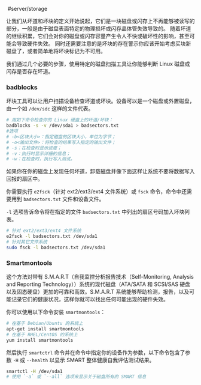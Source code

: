  #server/storage 

让我们从坏道和坏块的定义开始说起，它们是一块磁盘或闪存上不再能够被读写的部分，一般是由于磁盘表面特定的物理损坏或闪存晶体管失效导致的。
随着坏道的继续积累，它们会对你的磁盘或闪存容量产生令人不快或破坏性的影响，甚至可能会导致硬件失效。
同时还需要注意的是坏块的存在警示你应该开始考虑买块新磁盘了，或者简单地将坏块标记为不可用。

我们通过几个必要的步骤，使用特定的磁盘扫描工具让你能够判断 Linux 磁盘或闪存是否存在坏道。


### badblocks

坏块工具可以让用户扫描设备检查坏道或坏块。设备可以是一个磁盘或外置磁盘，由一个如 `/dev/sdc` 这样的文件代表。


```bash
# 用如下命令检查你的 Linux 硬盘上的坏道/坏块：
badblocks -s -v /dev/sda1 > badsectors.txt
#选项  
# -b<区块大小>：指定磁盘的区块大小，单位为字节；  
# -o<输出文件>：将检查的结果写入指定的输出文件；  
# -s：在检查时显示进度；  
# -v：执行时显示详细的信息；  
# -w：在检查时，执行写入测试。
```

如果你在你的磁盘上发现任何坏道，卸载磁盘并像下面这样让系统不要将数据写入回报的扇区中。

你需要执行 `e2fsck`（针对 ext2/ext3/ext4 文件系统）或 `fsck` 命令，命令中还需要用到 `badsectors.txt` 文件和设备文件。

`-l` 选项告诉命令将在指定的文件 `badsectors.txt` 中列出的扇区号码加入坏块列表。

```bash
# 针对 ext2/ext3/ext4 文件系统 
e2fsck -l badsectors.txt /dev/sda1
# 针对其它文件系统
sudo fsck -l badsectors.txt /dev/sda1
```

### Smartmontools 

这个方法对带有 S.M.A.R.T（自我监控分析报告技术（Self-Monitoring, Analysis and Reporting Technology））系统的现代磁盘（ATA/SATA 和 SCSI/SAS 硬盘以及固态硬盘）更加的可靠和高效。S.M.A.R.T 系统能够帮助检测，报告，以及可能记录它们的健康状况，这样你就可以找出任何可能出现的硬件失效。

你可以使用以下命令安装 `smartmontools`：

```bash
# 在基于 Debian/Ubuntu 的系统上
apt-get install smartmontools
# 在基于 RHEL/CentOS 的系统上
yum install smartmontools
```


然后执行 `smartctrl` 命令并在命令中指定你的设备作为参数，以下命令包含了参数 `-H` 或 `--health` 以显示 SMART 整体健康自我评估测试结果。

```bash
smartctl -H /dev/sda1
# 使用 `-a` 或 `--all` 选项来显示关于磁盘所有的 SMART 信息
```


